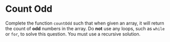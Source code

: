 # Count Odd
Complete the function `countOdd` such that when given an array, it will return the count of **odd** numbers in the array. Do **not** use any loops, such as `while` or `for`, to solve this question. You must use a recursive solution.
